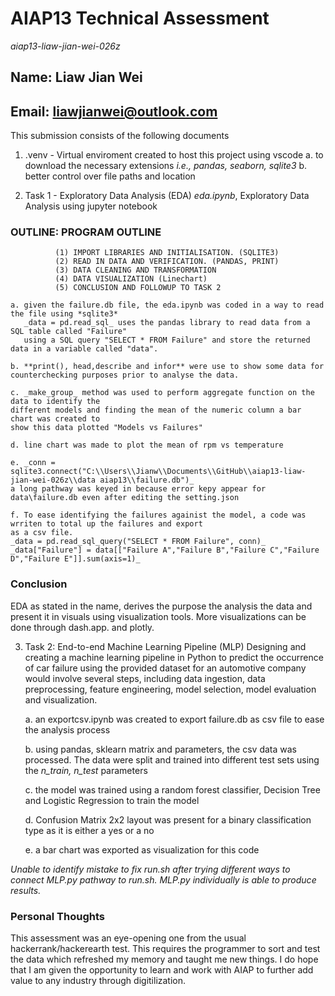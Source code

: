 # **AIAP13 Technical Assessment** 
_aiap13-liaw-jian-wei-026z_

## Name: Liaw Jian Wei
## Email: liawjianwei@outlook.com

This submission consists of the following documents
 1. .venv - Virtual enviroment created to host this project using vscode
    a. to download the necessary extensions *i.e., pandas, seaborn, sqlite3*
    b. better control over file paths and location
        
2. Task 1 - Exploratory Data Analysis (EDA) 
_eda.ipynb_, Exploratory Data Analysis using jupyter notebook

### OUTLINE:  PROGRAM OUTLINE
              (1) IMPORT LIBRARIES AND INITIALISATION. (SQLITE3)
              (2) READ IN DATA AND VERIFICATION. (PANDAS, PRINT)
              (3) DATA CLEANING AND TRANSFORMATION
              (4) DATA VISUALIZATION (Linechart)
              (5) CONCLUSION AND FOLLOWUP TO TASK 2

    a. given the failure.db file, the eda.ipynb was coded in a way to read the file using *sqlite3*
       _data = pd.read_sql_ uses the pandas library to read data from a SQL table called "Failure" 
       using a SQL query "SELECT * FROM Failure" and store the returned data in a variable called "data". 
       
    b. **print(), head,describe and infor** were use to show some data for counterchecking purposes prior to analyse the data. 

    c. _make_group_ method was used to perform aggregate function on the data to identify the 
    different models and finding the mean of the numeric column a bar chart was created to 
    show this data plotted "Models vs Failures"

    d. line chart was made to plot the mean of rpm vs temperature 
        
    e. _conn = sqlite3.connect("C:\\Users\\Jianw\\Documents\\GitHub\\aiap13-liaw-jian-wei-026z\\data aiap13\\failure.db")_ 
    a long pathway was keyed in because error kepy appear for data\failure.db even after editing the setting.json

    f. To ease identifying the failures againist the model, a code was wrriten to total up the failures and export
    as a csv file. 
    _data = pd.read_sql_query("SELECT * FROM Failure", conn)_
    _data["Failure"] = data[["Failure A","Failure B","Failure C","Failure D","Failure E"]].sum(axis=1)_
### Conclusion
EDA as stated in the name, derives the purpose the analysis the data and present it in visuals using visualization tools. 
More visualizations can be done through dash.app. and plotly. 

3. Task 2: End-to-end Machine Learning Pipeline (MLP)
Designing and creating a machine learning pipeline in Python to predict the occurrence of car failure 
using the provided dataset for an automotive company would involve several steps, including data ingestion, 
data preprocessing, feature engineering, model selection, model evaluation and visualization. 

    a. an exportcsv.ipynb was created to export failure.db as csv file to ease the analysis process

    b. using pandas, sklearn matrix and parameters, the csv data was processed. 
    The data were split and trained into different test sets using the *n_train, n_test* parameters
    
    c. the model was trained using a random forest classifier, Decision Tree and Logistic Regression to train the model

    d. Confusion Matrix 2x2 layout was present for a binary classification type as it is either a yes or a no 

    e. a bar chart was exported as visualization for this code 

_Unable to identify mistake to fix run.sh after trying different ways to connect MLP.py pathway to run.sh. 
MLP.py individually is able to produce results._

### Personal Thoughts
This assessment was an eye-opening one from the usual hackerrank/hackerearth test. This requires the programmer to sort 
and test the data which refreshed my memory and taught me new things. I do hope that I am given the opportunity to learn 
and work with AIAP to further add value to any industry through digitilization. 

    
    






